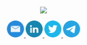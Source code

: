 


<p align="center">
  <a href="https://www.youtube.com/watch?v=bxqLsrlakK8">
    <img src="https://img.shields.io/badge/%F0%9F%91%8B-HI%20THERE-orange?style=for-the-badge&labelColor=666666" height="40"/>
    </a>
</p>


<!--
**jmrplens/jmrplens** is a ✨ _special_ ✨ repository because its `README.md` (this file) appears on your GitHub profile.

Here are some ideas to get you started:

- 🔭 I’m currently working on ...
- 🌱 I’m currently learning ...
- 👯 I’m looking to collaborate on ...
- 🤔 I’m looking for help with ...
- 💬 Ask me about ...
- 📫 How to reach me: ...
- 😄 Pronouns: ...
- ⚡ Fun fact: ...
-->

<p align="center">
  <a href="mailto:joreple@upv.es">
    <img src="https://github.com/jmrplens/jmrplens/blob/main/icons/mailicon.svg" alt="E-Mail" height="40" />
  </a>
  <a href="https://www.linkedin.com/in/jmrplens/">
    <img src="https://github.com/jmrplens/jmrplens/blob/main/icons/linkedin.svg" alt="LinkedIn" height="40" />
  </a>
  <a href="https://twitter.com/jmrplens">
    <img src="https://github.com/jmrplens/jmrplens/blob/main/icons/twitter.svg" alt="Twitter" height="40" />
  </a>
  <a href="https://t.me/jmrplens">
    <img src="https://github.com/jmrplens/jmrplens/blob/main/icons/telegra.svg" alt="Telegram" height="40"/>
  </a>
</p>
